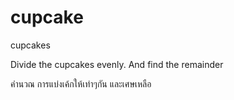 # cupcake
cupcakes

Divide the cupcakes evenly.
And find the remainder


คำนวณ การแบ่งเค้กให้เท่าๆกัน และเศษเหลือ


